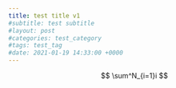 ```yaml
---
title: test title v1
#subtitle: test subtitle
#layout: post
#categories: test_category
#tags: test_tag
#date: 2021-01-19 14:33:00 +0000
---
```


$$ \sum^N_{i=1}i $$
